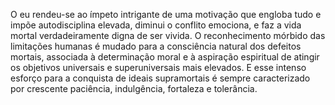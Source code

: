 ﻿O eu rendeu-se ao ímpeto intrigante de uma motivação que engloba tudo e impõe  autodisciplina elevada, diminui o conflito emociona, e faz a vida mortal verdadeiramente digna de ser vivida. O reconhecimento mórbido das limitações humanas é mudado para a consciência natural dos defeitos mortais, associada à determinação moral e à aspiração espiritual de atingir os objetivos universais e superuniversais mais elevados. E esse intenso esforço para a conquista de ideais supramortais é sempre caracterizado por crescente paciência,  indulgência, fortaleza e tolerância.
